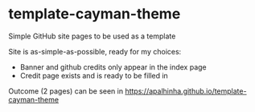 # template-cayman-theme
Simple GitHub site pages to be used as a template

Site is as-simple-as-possible, ready for my choices:
- Banner and github credits only appear in the index page
- Credit page exists and is ready to be filled in

Outcome (2 pages) can be seen in https://apalhinha.github.io/template-cayman-theme
